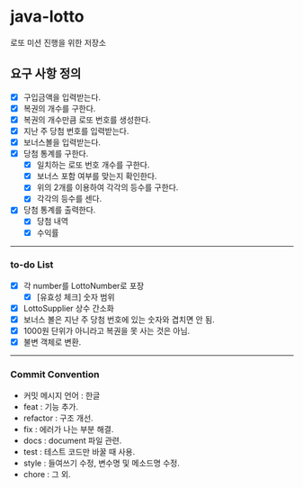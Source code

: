 # java-lotto
로또 미션 진행을 위한 저장소

## 요구 사항 정의
- [x] 구입금액을 입력받는다.
- [x] 복권의 개수를 구한다.
- [x] 복권의 개수만큼 로또 번호를 생성한다.
- [x] 지난 주 당첨 번호를 입력받는다.
- [x] 보너스볼을 입력받는다.
- [x] 당첨 통계를 구한다.
  - [x] 일치하는 로또 번호 개수를 구한다.
  - [x] 보너스 포함 여부를 맞는지 확인한다.
  - [x] 위의 2개를 이용하여 각각의 등수를 구한다.
  - [x] 각각의 등수를 센다.

- [x] 당첨 통계를 출력한다.
  - [x] 당첨 내역
  - [x] 수익률
  
---
### to-do List
- [x] 각 number를 LottoNumber로 포장
  - [x] [유효성 체크] 숫자 범위
- [x] LottoSupplier 상수 간소화
- [x] 보너스 볼은 지난 주 당첨 번호에 있는 숫자와 겹치면 안 됨.
- [x] 1000원 단위가 아니라고 복권을 못 사는 것은 아님.
- [x] 불변 객체로 변환.

---
### Commit Convention
- 커밋 메시지 언어 : 한글
- feat : 기능 추가.
- refactor : 구조 개선.
- fix : 에러가 나는 부분 해결.
- docs : document 파일 관련.
- test : 테스트 코드만 바꿀 때 사용.
- style : 들여쓰기 수정, 변수명 및 메소드명 수정.
- chore : 그 외.